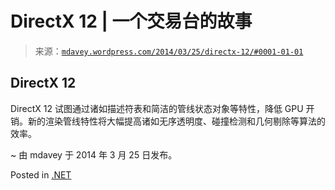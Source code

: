 <!--yml

category: 未分类

date: 2024-05-18 05:52:22

-->

# DirectX 12 | 一个交易台的故事

> 来源：[`mdavey.wordpress.com/2014/03/25/directx-12/#0001-01-01`](https://mdavey.wordpress.com/2014/03/25/directx-12/#0001-01-01)

## DirectX 12

DirectX 12 试图通过诸如描述符表和简洁的管线状态对象等特性，降低 GPU 开销。新的渲染管线特性将大幅提高诸如无序透明度、碰撞检测和几何剔除等算法的效率。

~ 由 mdavey 于 2014 年 3 月 25 日发布。

Posted in [.NET](https://mdavey.wordpress.com/category/languages/net/)
